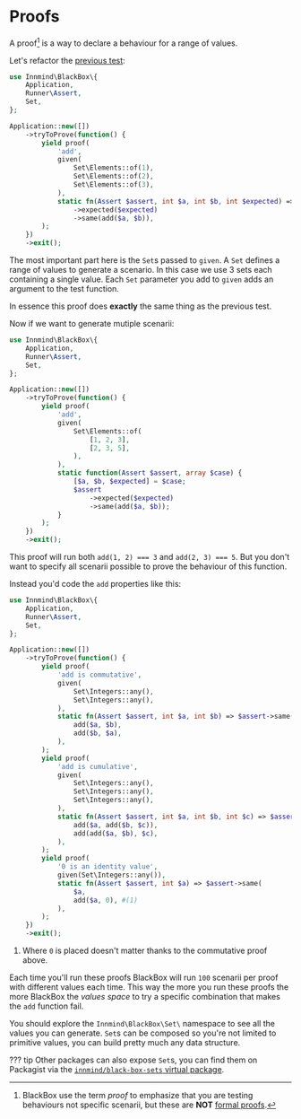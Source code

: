 # Proofs

A proof[^1] is a way to declare a behaviour for a range of values.

Let's refactor the [previous test](tests.md):

```php hl_lines="4 9 11-16"
use Innmind\BlackBox\{
    Application,
    Runner\Assert,
    Set,
};

Application::new([])
    ->tryToProve(function() {
        yield proof(
            'add',
            given(
                Set\Elements::of(1),
                Set\Elements::of(2),
                Set\Elements::of(3),
            ),
            static fn(Assert $assert, int $a, int $b, int $expected) => $assert
                ->expected($expected)
                ->same(add($a, $b)),
        );
    })
    ->exit();
```

The most important part here is the `Set`s passed to `given`. A `Set` defines a range of values to generate a scenario. In this case we use 3 sets each containing a single value. Each `Set` parameter you add to `given` adds an argument to the test function.

In essence this proof does **exactly** the same thing as the previous test.

Now if we want to generate mutiple scenarii:

```php
use Innmind\BlackBox\{
    Application,
    Runner\Assert,
    Set,
};

Application::new([])
    ->tryToProve(function() {
        yield proof(
            'add',
            given(
                Set\Elements::of(
                    [1, 2, 3],
                    [2, 3, 5],
                ),
            ),
            static function(Assert $assert, array $case) {
                [$a, $b, $expected] = $case;
                $assert
                    ->expected($expected)
                    ->same(add($a, $b));
            }
        );
    })
    ->exit();
```

This proof will run both `add(1, 2) === 3` and `add(2, 3) === 5`. But you don't want to specify all scenarii possible to prove the behaviour of this function.

Instead you'd code the `add` properties like this:

```php
use Innmind\BlackBox\{
    Application,
    Runner\Assert,
    Set,
};

Application::new([])
    ->tryToProve(function() {
        yield proof(
            'add is commutative',
            given(
                Set\Integers::any(),
                Set\Integers::any(),
            ),
            static fn(Assert $assert, int $a, int $b) => $assert->same(
                add($a, $b),
                add($b, $a),
            ),
        );
        yield proof(
            'add is cumulative',
            given(
                Set\Integers::any(),
                Set\Integers::any(),
                Set\Integers::any(),
            ),
            static fn(Assert $assert, int $a, int $b, int $c) => $assert->same(
                add($a, add($b, $c)),
                add(add($a, $b), $c),
            ),
        );
        yield proof(
            '0 is an identity value',
            given(Set\Integers::any()),
            static fn(Assert $assert, int $a) => $assert->same(
                $a,
                add($a, 0), #(1)
            ),
        );
    })
    ->exit();
```

1. Where `0` is placed doesn't matter thanks to the commutative proof above.

Each time you'll run these proofs BlackBox will run `100` scenarii per proof with different values each time. This way the more you run these proofs the more BlackBox the _values space_ to try a specific combination that makes the `add` function fail.

You should explore the `Innmind\BlackBox\Set\` namespace to see all the values you can generate. `Set`s can be composed so you're not limited to primitive values, you can build pretty much any data structure.

??? tip
    Other packages can also expose `Set`s, you can find them on Packagist via the [`innmind/black-box-sets` virtual package](https://packagist.org/providers/innmind/black-box-sets).

[^1]: BlackBox use the term _proof_ to emphasize that you are testing behaviours not specific scenarii, but these are **NOT** [formal proofs](https://en.wikipedia.org/wiki/Formal_proof).

